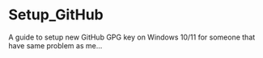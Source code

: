 # Setup_GitHub
A guide to setup new GitHub GPG key on Windows 10/11 for someone that have same problem as me...
